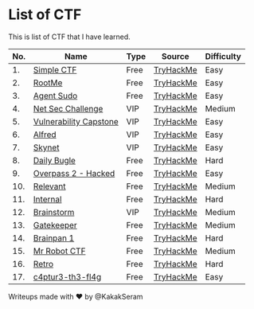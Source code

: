 # List of CTF

This is list of CTF that I have learned.

|No.|Name|Type|Source|Difficulty|
|---|----|----|------|----------|
|1.|[Simple CTF](./SimpleCTF/README.md)|Free|[TryHackMe](https://tryhackme.com/room/easyctf)|Easy|
|2.|[RootMe](./RootMe/README.md)|Free|[TryHackMe](https://tryhackme.com/room/rrootme)|Easy|
|3.|[Agent Sudo](./AgentSudo/README.md)|Free|[TryHackMe](https://tryhackme.com/room/agentsudoctf)|Easy|
|4.|[Net Sec Challenge](./NetSecChallenge/README.md)|VIP|[TryHackMe](https://tryhackme.com/r/room/netsecchallenge)|Medium|
|5.|[Vulnerability Capstone](./VulnerabilityCapstone/README.md)|VIP|[TryHackMe](https://tryhackme.com/r/room/vulnerabilitycapstone)|Easy|
|6.|[Alfred](./Alfred/README.md)|VIP|[TryHackMe](https://tryhackme.com/r/room/alfred)|Easy|
|7.|[Skynet](./Skynet/README.md)|VIP|[TryHackMe](https://tryhackme.com/r/room/skynet)|Easy|
|8.|[Daily Bugle](./DailyBugle/README.md)|Free|[TryHackMe](https://tryhackme.com/r/room/dailybugle)|Hard|
|9.|[Overpass 2 - Hacked](./Overpass2-Hacked/README.md)|Free|[TryHackMe](https://tryhackme.com/r/room/overpass2hacked)|Easy|
|10.|[Relevant](./Relevant/README.md)|Free|[TryHackMe](https://tryhackme.com/r/room/relevant)|Medium|
|11.|[Internal](./Internal/README.md)|Free|[TryHackMe](https://tryhackme.com/r/room/internal)|Hard|
|12.|[Brainstorm](./Brainstorm/README.md)|VIP|[TryHackMe](https://tryhackme.com/r/room/brainstorm)|Medium|
|13.|[Gatekeeper](./Gatekeeper/README.md)|Free|[TryHackMe](https://tryhackme.com/r/room/gatekeeper)|Medium|
|14.|[Brainpan 1](./Brainpan1/README.md)|Free|[TryHackMe](https://tryhackme.com/r/room/brainpan)|Hard|
|15.|[Mr Robot CTF](./MrRobotCTF/README.md)|Free|[TryHackMe](https://tryhackme.com/r/room/mrrobot)|Medium|
|16.|[Retro](./Retro/README.md)|Free|[TryHackMe](https://tryhackme.com/r/room/retro)|Hard|
|17.|[c4ptur3-th3-fl4g](./c4ptur3th3fl4g/README.md)|Free|[TryHackMe](https://tryhackme.com/r/room/c4ptur3th3fl4g)|Easy|

Writeups made with :heart: by @KakakSeram
